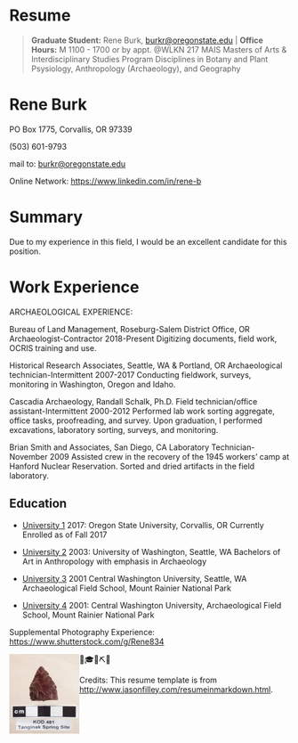 # Resume
>
>**Graduate Student:** Rene Burk, burkr@oregonstate.edu | **Office Hours:** M 1100 - 1700 or by appt. @WLKN 217
>MAIS Masters of Arts &  Interdisciplinary Studies Program
>Disciplines in Botany and Plant Psysiology, Anthropology (Archaeology), and Geography
>
>
>
>
# Rene Burk

PO Box 1775, Corvallis, OR 97339

(503) 601-9793

mail to: burkr@oregonstate.edu

Online Network: https://www.linkedin.com/in/rene-b

# Summary

Due to my experience in this field, I would be an excellent candidate for this position.

# Work Experience

ARCHAEOLOGICAL EXPERIENCE:

Bureau of Land Management, Roseburg-Salem District Office, OR
Archaeologist-Contractor 2018-Present
Digitizing documents, field work, OCRIS training and use.

Historical Research Associates, Seattle, WA & Portland, OR
Archaeological technician-Intermittent 2007-2017
Conducting fieldwork, surveys, monitoring in Washington, Oregon and Idaho.

Cascadia Archaeology, Randall Schalk, Ph.D.
Field technician/office assistant-Intermittent 2000-2012
Performed lab work sorting aggregate, office tasks, proofreading, and survey.
Upon graduation, I performed excavations, laboratory sorting, surveys, and monitoring.

Brian Smith and Associates, San Diego, CA
Laboratory Technician- November 2009
Assisted crew in the recovery of the 1945 workers’ camp at Hanford Nuclear Reservation. Sorted and dried artifacts in the field laboratory.


## Education

* [University 1] 2017: Oregon State University, Corvallis, OR
Currently Enrolled as of Fall 2017

* [University 2] 2003: University of Washington, Seattle, WA
Bachelors of Art in Anthropology with emphasis in Archaeology

* [University 3] 2001 Central Washington University, Seattle, WA
Archaeological Field School,  Mount Rainier National Park

* [University 4] 2001: Central Washington University,
Archaeological Field School,  Mount Rainier National Park



[University 1]: https://oregonstate.edu/
[University 2]: https://www.washington.edu/
[University 3]: https://www.burkemuseum.org/
[University 4]: https://www.cwu.edu/

Supplemental Photography Experience: https://www.shutterstock.com/g/Rene834


<img src="lithic.png" width="25%" height="25%" align="left"/>
🥾🎓👢⛏🚙





Credits: This resume template is from http://www.jasonfilley.com/resumeinmarkdown.html.
